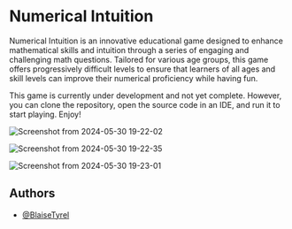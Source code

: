 
# Numerical Intuition

Numerical Intuition is an innovative educational game designed to enhance mathematical skills and intuition through a series of engaging and challenging math questions. Tailored for various age groups, this game offers progressively difficult levels to ensure that learners of all ages and skill levels can improve their numerical proficiency while having fun.

This game is currently under development and not yet complete. However, you can clone the repository, open the source code in an IDE, and run it to start playing. Enjoy!


![Screenshot from 2024-05-30 19-22-02](https://github.com/BlaiseTyrel/Numerical_Intuition/assets/157566678/22236fb8-5342-42b4-8fee-ed4312bc0739)

![Screenshot from 2024-05-30 19-22-35](https://github.com/BlaiseTyrel/Numerical_Intuition/assets/157566678/7ae1759e-d2f1-4204-8f2b-37771b67515b)

![Screenshot from 2024-05-30 19-23-01](https://github.com/BlaiseTyrel/Numerical_Intuition/assets/157566678/26395569-c344-4061-a4a9-4c95a7461c8d)

## Authors

- [@BlaiseTyrel](https://github.com/BlaiseTyrel)
